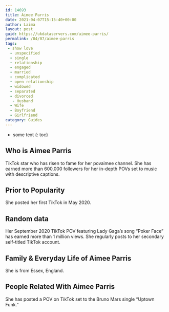 ```yaml
---
id: 14693
title: Aimee Parris
date: 2021-04-07T15:15:40+00:00
author: Laima
layout: post
guid: https://ukdataservers.com/aimee-parris/
permalink: /04/07/aimee-parris
tags:
 - show love
  - unspecified
  - single
  - relationship
  - engaged
  - married
  - complicated
  - open relationship
  - widowed
  - separated
  - divorced
   - Husband
  - Wife
  - Boyfriend
  - Girlfriend
category: Guides
---
```


* some text
{: toc}


## Who is Aimee Parris
                  
                  
                  
TikTok star who has risen to fame for her povaimee channel. She has earned more than 600,000 followers for her in-depth POVs set to music with descriptive captions.
                  
              
            
              
            
                
                
                
## Prior to Popularity
                  
                  
                  
She posted her first TikTok in May 2020.
                  
              
            
              
            
                
                
                
## Random data
                  
                  
                  
Her September 2020 TikTok POV featuring Lady Gaga&#8217;s song &#8220;Poker Face&#8221; has earned more than 1 million views. She regularly posts to her secondary self-titled TikTok account. 
                  
              
            
              
            
                
                
                
## Family & Everyday Life of Aimee Parris
                  
                  
                  
She is from Essex, England.
                  
              
            
              
            
                
                
                
## People Related With Aimee Parris
                  
                  
                  
She has posted a POV on TikTok set to the Bruno Mars single &#8220;Uptown Funk.&#8221;
                  
              
            
              
            
                
              
            
              
              
            
            
              
            
          
          
          